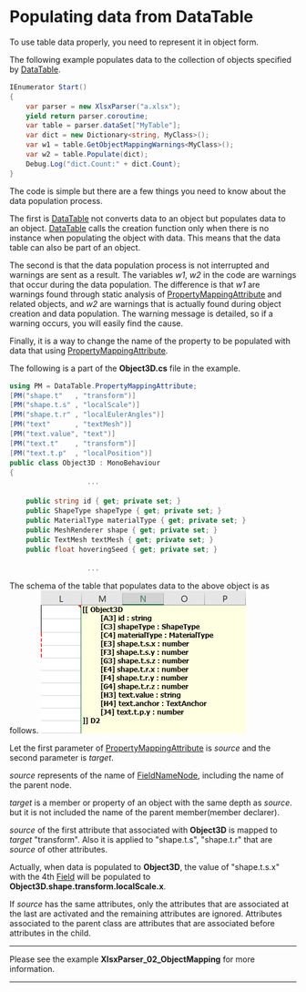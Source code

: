 # Populating data from DataTable

To use table data properly, you need to represent it in object form.

The following example populates data to the collection of objects specified by [DataTable][].

```csharp
IEnumerator Start()
{
    var parser = new XlsxParser("a.xlsx");
    yield return parser.coroutine;
    var table = parser.dataSet["MyTable"];
    var dict = new Dictionary<string, MyClass>();
    var w1 = table.GetObjectMappingWarnings<MyClass>();
    var w2 = table.Populate(dict);
    Debug.Log("dict.Count:" + dict.Count);
}
```

The code is simple but there are a few things you need to know about the data population process.

The first is [DataTable][] not converts data to an object but populates data to an object.
[DataTable][] calls the creation function only when there is no instance when populating the object with data.
This means that the data table can also be part of an object.

The second is that the data population process is not interrupted and warnings are sent as a result.
The variables *w1*, *w2* in the code are warnings that occur during the data population.
The difference is that *w1* are warnings found through static analysis of [PropertyMappingAttribute][] and related objects, and *w2* are warnings that is actually found during object creation and data population. The warning message is detailed, so if a warning occurs, you will easily find the cause.

Finally, it is a way to change the name of the property to be populated with data that using [PropertyMappingAttribute][].

The following is a part of the **Object3D.cs** file in the example.

```csharp
using PM = DataTable.PropertyMappingAttribute;
[PM("shape.t"   , "transform")]
[PM("shape.t.s" , "localScale")]
[PM("shape.t.r" , "localEulerAngles")]
[PM("text"      , "textMesh")]
[PM("text.value", "text")]
[PM("text.t"    , "transform")]
[PM("text.t.p"  , "localPosition")]
public class Object3D : MonoBehaviour
{
                   ...
    
    public string id { get; private set; }
    public ShapeType shapeType { get; private set; }
    public MaterialType materialType { get; private set; }
    public MeshRenderer shape { get; private set; }
    public TextMesh textMesh { get; private set; }
    public float hoveringSeed { get; private set; }

                   ...
```

The schema of the table that populates data to the above object is as follows.
![picture-2](../images/picture-2.png)

Let the first parameter of [PropertyMappingAttribute][] is *source* and the second parameter is *target*.

*source* represents of the name of [FieldNameNode][], including the name of the parent node.

*target* is a member or property of an object with the same depth as *source*. but it is not included the name of the parent member(member declarer).

*source* of the first attribute that associated with **Object3D** is mapped to *target* "transform". Also it is applied to "shape.t.s", "shape.t.r" that are *source* of other attributes.

Actually, when data is populated to **Object3D**, the value of "shape.t.s.x" with the 4th [Field][] will be populated to **Object3D.shape.transform.localScale.x**.

If *source* has the same attributes, only the attributes that are associated at the last are activated and the remaining attributes are ignored. Attributes associated to the parent class are attributes that are associated before attributes in the child.


* * *

Please see the example **XlsxParser_02_ObjectMapping** for more information.

* * *

[DataTable]:                ../03-API/DataTable.html
[PropertyMappingAttribute]: ../03-API/DataTable.PropertyMappingAttribute.html
[FieldNameNode]:            ../03-API/DataTableSchema.FieldNameNode.html
[Field]:                    ../03-API/DataTableSchema.Field.html
